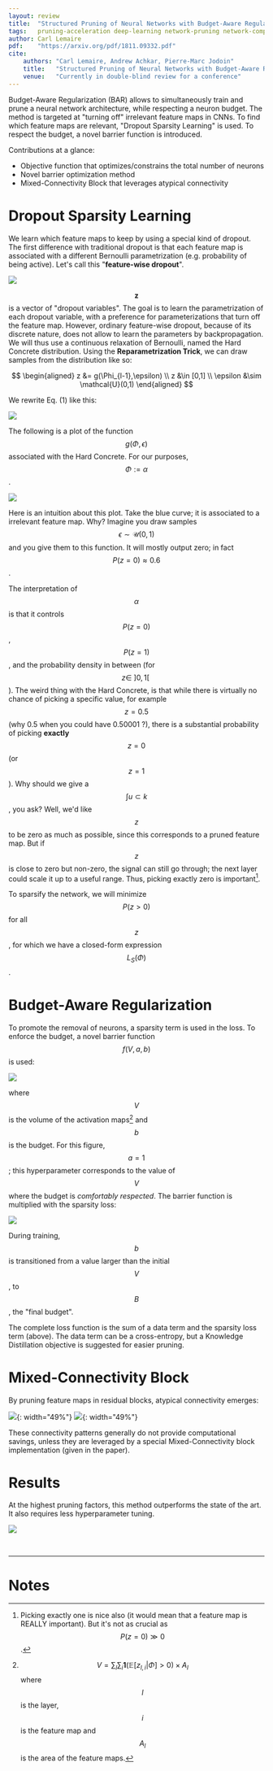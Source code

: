 ```yaml
---
layout: review
title:  "Structured Pruning of Neural Networks with Budget-Aware Regularization"
tags:   pruning-acceleration deep-learning network-pruning network-compression
author: Carl Lemaire
pdf:    "https://arxiv.org/pdf/1811.09332.pdf"
cite:
    authors: "Carl Lemaire, Andrew Achkar, Pierre-Marc Jodoin"
    title:   "Structured Pruning of Neural Networks with Budget-Aware Regularization"
    venue:   "Currently in double-blind review for a conference"
---
```


Budget-Aware Regularization (BAR) allows to simultaneously train and prune a neural network architecture, while respecting a neuron budget. The method is targeted at "turning off" irrelevant feature maps in CNNs. To find which feature maps are relevant, "Dropout Sparsity Learning" is used. To respect the budget, a novel barrier function is introduced.

Contributions at a glance:

* Objective function that optimizes/constrains the total number of neurons
* Novel barrier optimization method
* Mixed-Connectivity Block that leverages atypical connectivity 

# Dropout Sparsity Learning

We learn which feature maps to keep by using a special kind of dropout. The first difference with traditional dropout is that each feature map is associated with a different Bernoulli parametrization (e.g. probability of being active). Let's call this "**feature-wise dropout**".

![](/article/images/bar/eq1.png)

$$\mathbf{z}$$ is a vector of "dropout variables". The goal is to learn the parametrization of each dropout variable, with a preference for parameterizations that turn off the feature map. However, ordinary feature-wise dropout, because of its discrete nature, does not allow to learn the parameters by backpropagation. We will thus use a continuous relaxation of Bernoulli, named the Hard Concrete distribution. Using the **Reparametrization Trick**, we can draw samples from the distribution like so:

$$
\begin{aligned}
z &= g(\Phi_{l-1},\epsilon) \\
z &\in [0,1] \\
\epsilon &\sim \mathcal{U}(0,1)
\end{aligned}
$$

We rewrite Eq. (1) like this:

![](/article/images/bar/eq2.png)

The following is a plot of the function $$g(\Phi,\epsilon)$$ associated with the Hard Concrete. For our purposes, $$\Phi := \alpha$$.

![](/article/images/bar/hc_icdf.png)

Here is an intuition about this plot. Take the blue curve; it is associated to a irrelevant feature map. Why? Imagine you draw samples $$\epsilon \sim \mathcal{U}(0,1)$$ and you give them to this function. It will mostly output zero; in fact $$P(z=0) \approx 0.6$$.

The interpretation of $$\alpha$$ is that it controls $$P(z=0)$$, $$P(z=1)$$, and the probability density in between (for $$z \in~]0,1[~$$). The weird thing with the Hard Concrete, is that while there is virtually no chance of picking a specific value, for example $$z=0.5$$ (why 0.5 when you could have 0.50001 ?), there is a substantial probability of picking **exactly** $$z=0$$ (or $$z=1$$). Why should we give a $$\int u \subset k$$, you ask? Well, we'd like $$z$$ to be zero as much as possible, since this corresponds to a pruned feature map. But if $$z$$ is close to zero but non-zero, the signal can still go through; the next layer could scale it up to a useful range. Thus, picking exactly zero is important[^1].

To sparsify the network, we will minimize $$P(z>0)$$ for all $$z$$, for which we have a closed-form expression  $$L_S(\Phi)$$.

# Budget-Aware Regularization

To promote the removal of neurons, a sparsity term is used in the loss. To enforce the budget, a novel barrier function $$f(V,a,b)$$ is used:

![](/article/images/bar/barrier.png)

where $$V$$ is the volume of the activation maps[^2] and $$b$$ is the budget. For this figure, $$a=1$$; this hyperparameter corresponds to the value of $$V$$ where the budget is _comfortably respected_. The barrier function is multiplied with the sparsity loss:

![](/article/images/bar/Lbar.png)

During training, $$b$$ is transitioned from a value larger than the initial $$V$$, to $$B$$, the "final budget".

The complete loss function is the sum of a data term and the sparsity loss term (above). The data term can be a cross-entropy, but a Knowledge Distillation objective is suggested for easier pruning. 

# Mixed-Connectivity Block

By pruning feature maps in residual blocks, atypical connectivity emerges:

![](/pruning-acceleration/images/bar/fig4.png){: width="49%"} ![](/article/images/bar/fig4-cap.png){: width="49%"}

These connectivity patterns generally do not provide computational savings, unless they are leveraged by a special Mixed-Connectivity block implementation (given in the paper).

# Results

At the highest pruning factors, this method outperforms the state of the art. It also requires less hyperparameter tuning.

![](/article/images/bar/results.png)

<br>

---
# Notes

[^1]: Picking exactly one is nice also (it would mean that a feature map is REALLY important). But it's not as crucial as $$P(z=0) \gg 0$$.
[^2]: $$V = \sum_l \sum_i \mathbf{1}(\mathbb{E}[z_{l,i} \vert \Phi] > 0) \times A_l $$ where $$l$$ is the layer, $$i$$ is the feature map and $$A_l$$ is the area of the feature maps.